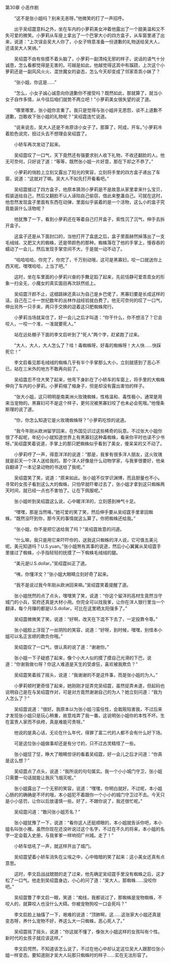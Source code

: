 第30章 小恶作剧

　　“这不是张小姐吗？别来无恙呀。”他微笑的打了一声招呼。

　　出乎吴绍霆意料之外，坐在车内的小萝莉美女冲着他露出了一个甜美温和又不失可爱的微笑。小萝莉从车座上拿出了一个巴掌大小的四方盒子，从车窗里递了出来，说道：“上次误会吴大人你了，小女子特意准备一份道歉的礼物送给吴大人，还请吴大人笑纳。”

　　吴绍霆不由有些摸不着头脑了，小萝莉一副清纯无邪的样子，说话的语气十分诚恳，怎么看都觉得是无害的。可越是如此，他越觉得这其中有蹊跷，上次这个小萝莉还是一副风风火火、混世魔女的姿态，怎么今天却变成了邻家乖乖小妹了？

　　“张小姐，你这是……”

　　“怎么，小女子诚心诚意向你道歉你不接受吗？既然如此，那就算了，就当小女子自作多情，从今往后咱们就势不两立吧！”小萝莉美女很失望的说了道。

　　“哪里哪里，张小姐你言重了。我只是觉得与张小姐并无恩怨，谈不上道歉不道歉，岂敢收下张小姐的礼物呢？”吴绍霆连忙说道。

　　“说来说去，吴大人还是不肯原谅小女子了。那算了，阿成，开车。”小萝莉冷着脸色说完，扭过头去不想理会吴绍霆了。

　　小轿车再次发动了起来。

　　吴绍霆叹了一口气，天下竟然还有强要求别人收下礼物，不收还翻脸的人。他无可奈何，只好说了道：“等等，既然张小姐一片好意，那在下却之不恭了。”

　　小萝莉的俏脸上立刻又露出了阳光的笑容，立刻将手里的四方盒子递出了车窗，说道：“这就对了嘛。吴大人不如先打开看看吧。”

　　吴绍霆接过了四方盒子，他原本猜测小萝莉是不是故意从家里拿来什么宝贝，假装送给自己，然后又翻脸不认人诬陷自己偷窃，借此来整蛊自己。可就在这时，他忽然发现盒子里面有东西在动弹，里面似乎装着的是一个活物，这么小的盒子究竟能装什么活物呢？

　　他犹豫了一下，看到小萝莉还在等着自己打开盒子，索性沉了沉气，伸手去拆开盒子。

　　这盒子还是从下面封口的，当他打开了盒底之后，盒子里面赫然掉落出了一支毛绒绒、又肥又大的蜘蛛，还是带颜色的那种。蜘蛛落在了他的手掌上，慢吞吞的蠕动了一会儿，然后发现手掌空间不大，于是就一动不动了。

　　“哈哈哈哈，你完了，你完了，千万别动哦，这可是黑寡妇，咬一口就送你上西天呢。嘿嘿哈哈，上当了吧。”

　　这时，坐在车里面的小萝莉兴奋的手舞足蹈了起来，先前恬静可爱乖乖女的形象一扫全无，小魔女的真实面目再次跃然纸上。

　　吴绍霆汗颜不止，这细路妹还真以为自己是乡巴佬了，黑寡妇要是长成这样的话，自己在二十一世纪数年的丛林作战经验就白费了。他无可奈何的叹了一口气，伸出另外一只手来，两只手交换的逗着这只肥蜘蛛爬行。

　　小萝莉当场就呆住了，好一会儿之后才叫道：“你干什么，你不想活了？它会咬人，一咬一个准，一准就要死人。”

　　站在远处棚子下面的李文启听到了“死人”两个字，赶紧跑了过来。

　　“大人，大人，大人怎么了？哇！毒蜘蛛呀，好毒的蜘蛛呀！大人快……快踩死它！”

　　李文启看见那毛绒绒的蜘蛛几乎有半个手掌那么大小，立刻就感到了恶心不已，站在三米外的地方不敢再向前了。

　　吴绍霆忍不住大笑了起来，他弯下身趴在了小轿车的车窗上，将手里的大蜘蛛伸向了车内的小萝莉。小萝莉缩了缩身子，但是却没有露出害怕的样子。

　　“张大小姐，这只明明是南美洲火玫瑰蜘蛛，性格温和、毒性极小，通常是用来当宠物的。黑寡妇可不是这个样子，更何况被黑寡妇咬了也未必会死哦。”他慢条斯理的说了道。

　　“你，你怎么知道它是火玫瑰蜘蛛呀？”小萝莉吃惊的说道。

　　“我今年刚从欧洲留学回来，在外国见识过这些稀奇的玩意。不过张大小姐你很了不起呢，年纪小小就知道世界上有黑寡妇这种毒蜘蛛，看来你平时也读不少书呀。”吴绍霆笑着说道，手掌上的那只肥蜘蛛似乎看到了美女，傻呆呆的又不动了。

　　小萝莉哼了一声，得意洋洋的说道：“那是，我爹有很多洋人朋友，这火玫瑰就是前天一个洋人送给我的。那个洋人好像是什么动物学家，与我爹很要好，他亲自翻译了一本记录动物的书送给了我呢。”

　　吴绍霆笑了笑，说道：“原来如此。张小姐不仅学识渊博，而且胆量也不小。寻常的女孩子看到这么大的蜘蛛，只怕早就吓晕过去了，张小姐才拿到这只蜘蛛两天时间，就已经一点也不害怕了。让在下佩服呢。”

　　张小姐听到吴绍霆这么说，心中暖洋洋的，立刻感到神气十足。

　　“嘿嘿，那是当然咯，”她可爱的笑了笑，然后伸手要从吴绍霆手里拿回蜘蛛，“既然没吓到你，那今天的事情就这么算了。你把蜘蛛还给我。”

　　“张小姐，你不是把它送给我了吗？”吴绍霆故意的问道。

　　“什么嘛，我只是用它来吓吓你的，送我这只蜘蛛的洋人说，它可值五美元呢。美元知道吗？U.S.yuan。”张小姐煞有其事的说道，然后小心翼翼从吴绍霆手里接过了蜘蛛，小手指轻轻的抚摸了一下蜘蛛毛绒绒的腿。

　　“美元是U.S.dollar。”吴绍霆纠正了道。

　　“咦，你懂洋文？”张小姐大眼睛立刻好奇了起来。

　　“我不是说过我今年刚从欧洲回来嘛。”吴绍霆笑着提醒了道。

　　张小姐恍然的点了点头，嘿嘿笑了笑，说道：“你这个留洋的高材生竟然当守城门的小兵，官府还真是大材小用。你完全可以找我爹，让你在洋人银行里当一个翻译，每个月赚的都是U.S.dollar，可比在这里晒太阳强多了。”

　　吴绍霆微微笑了笑，说道：“好啊，改天在下混不下去了，一定投靠令尊。”

　　张小姐脸上浮现了一丝阴险的笑容，说道：“好呀，到时候，嘿嘿，别怪本小姐可以名正言顺的欺负你哦。”

　　吴绍霆叹了一口气，很认真的说了道：“谢谢你。”

　　张小姐一下子疑惑了起来，像个小大人似的摸了摸自己光滑的下巴，说道：“你谢我做乜呀？你这人难道是天生的受虐狂，喜欢被我欺负？”

　　吴绍霆笑着摇了摇头，说道：“我谢谢的不是这件事，而是张小姐的为人。”

　　小萝莉顿时更奇怪了起来，她刚刚才捉弄完吴绍霆，虽然捉弄未遂，但起码也说明自己是在与吴绍霆作对，可是对方竟然谢谢自己的为人？她立刻问道：“我为人怎么了？”

　　吴绍霆说道：“很好。我原本以为张小姐刁蛮任性，会栽赃陷害我，不过后来才发现张小姐只是玩心稍重，故意戏弄了我一番。这说明张小姐你的本性不坏。生在富贵人家而不纨绔，真是难能可贵呀。”

　　他说的是真心话，无论在什么年代，得罪了富二代的人都不会有什么好下场。

　　可是这位张小姐做事却还是有分寸的，只不过古灵精怪了一些。

　　张小姐怔了怔，睁大了眼睛惊讶的看着吴绍霆，好一会儿之后才问道：“你真是这么想？”

　　吴绍霆点了点头，说道：“我所说的句句属实。我一个小小城门守卫，张小姐只需要一句话就能让我灰飞烟灭呢。”

　　张小姐露出了一个无邪的笑容，说道：“嘿嘿，你明白就好。不过呢，本小姐心肠的的确确是不坏的哦，本小姐犯不着跟你一个小小的城门守卫过不去。今天只是小小惩罚，让你以后放谨慎一些。好了，不跟你说了，我还很忙呢。”

　　吴绍霆问道：“敢问张小姐芳名？”

　　张小姐犹豫了一下，说道：“看你这人还挺顺眼的，本小姐就告诉你吧，本小姐名叫张小雅。虽然你现在还没听说过这个名字，不过在不久的将来，本小姐的名字一定会载入史册，与我爹爹一样响彻广州城。走了！”

　　小轿车低吼了一声，就这样开出了城门。

　　吴绍霆望着小轿车消失在尘埃之中，心中暗暗的笑了起来：这小美女还真有点意思。

　　这时，李文启战战兢兢的走了过来，他先确定吴绍霆手里没有蜘蛛之后，这才松了一口气。他走到吴绍霆身边，小心的问了道：“吴大人，那蜘蛛……没咬你吧。”

　　吴绍霆瞥了李文启一眼，笑道：“痴线，我都说过了，那蜘蛛是宠物蜘蛛，不咬人的，就算咬人也没什么大碍。你被宠物狗咬一口会死吗？”

　　李文启脸上抽搐了一下，艰难的说道：“顶肺啊，这……这张家大小姐还真是变态呀，养什么宠物不好，养这么大一只蜘蛛，恶心死人了。”

　　吴绍霆摇了摇头，说道：“你这就不懂了，像张大小姐这样的女孩叫有个性。新时代的女孩子就应该这样。”

　　李文启愕然，不知道该怎么说了，不过在他心中却认定这位吴大人跟那位张小姐一样变态。要知道刚才吴大人玩那只蜘蛛时的样子……实在无法形容了。